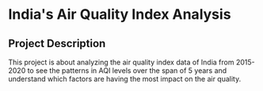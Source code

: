 # India's Air Quality Index Analysis 

## Project Description

This project is about analyzing the air quality index data of India from 2015-2020 to see the patterns in AQI levels over the span of 5 years and understand which factors are having the most impact on the air quality. 

